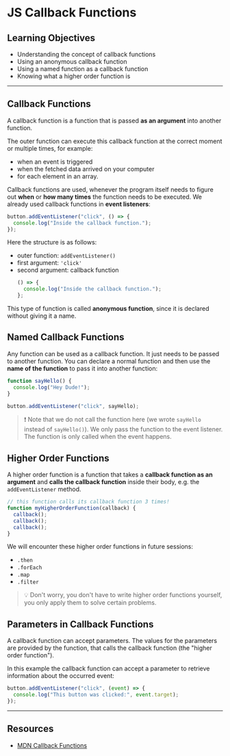 # JS Callback Functions

## Learning Objectives

- Understanding the concept of callback functions
- Using an anonymous callback function
- Using a named function as a callback function
- Knowing what a higher order function is

---

## Callback Functions

A callback function is a function that is passed **as an argument** into another function.

The outer function can execute this callback function at the correct moment or multiple times, for
example:

- when an event is triggered
- when the fetched data arrived on your computer
- for each element in an array.

Callback functions are used, whenever the program itself needs to figure out **when** or **how many
times** the function needs to be executed. We already used callback functions in **event
listeners**:

```js
button.addEventListener("click", () => {
  console.log("Inside the callback function.");
});
```

Here the structure is as follows:

- outer function: `addEventListener()`
- first argument: `'click'`
- second argument: callback function
  ```js
  () => {
    console.log("Inside the callback function.");
  };
  ```

This type of function is called **anonymous function**, since it is declared without giving it a
name.

## Named Callback Functions

Any function can be used as a callback function. It just needs to be passed to another function. You
can declare a normal function and then use the **name of the function** to pass it into another
function:

```js
function sayHello() {
  console.log("Hey Dude!");
}

button.addEventListener("click", sayHello);
```

> ❗️ Note that we do not call the function here (we wrote `sayHello` instead of `sayHello()`). We
> only pass the function to the event listener. The function is only called when the event happens.

## Higher Order Functions

A higher order function is a function that takes a **callback function as an argument** and **calls
the callback function** inside their body, e.g. the `addEventListener` method.

```js
// this function calls its callback function 3 times!
function myHigherOrderFunction(callback) {
  callback();
  callback();
  callback();
}
```

We will encounter these higher order functions in future sessions:

- `.then`
- `.forEach`
- `.map`
- `.filter`

> 💡 Don't worry, you don't have to write higher order functions yourself, you only apply them to
> solve certain problems.

## Parameters in Callback Functions

A callback function can accept parameters. The values for the parameters are provided by the
function, that calls the callback function (the "higher order function").

In this example the callback function can accept a parameter to retrieve information about the
occurred event:

```js
button.addEventListener("click", (event) => {
  console.log("This button was clicked:", event.target);
});
```

---

## Resources

- [MDN Callback Functions](https://developer.mozilla.org/en-US/docs/Glossary/Callback_function)
